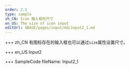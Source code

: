 ```yaml
---
order: 2.1
type: sample
zh_CN: Icon 输入框的尺寸
en_US: The size of icon input
editUrl: $BASE/pages/input/md/input2_1.md
---
```


+++ zh_CN
有图标存在的输入框也可以通过<Code>size</Code>属性设置尺寸。

+++ en_US
Input2

+++ SampleCode
fileName: Input2_1
